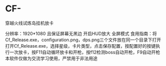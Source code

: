 # CF-
穿越火线试炼岛挂机放卡

分辨率：1920*1080 且保证屏幕无黑边
开启HUD放大
全屏模式
食用指南：将Cf_Release.exe，configuration.png，dps.png三个文件放在同一个目录下打开
打开Cf_Release.exe，选择星级，卡片类型，点击保存配置，按配置好的按键执行一次放卡，按F11自动循环放卡和开枪，按f12检测boss自动开枪，F9自动开枪
本软件仅做为交流学习使用，严禁用于非法用途
